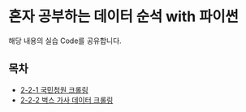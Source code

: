 # 혼자 공부하는 데이터 순석 with 파이썬
해당 내용의 실습 Code를 공유합니다.

## 목차
- [2-2-1 국민청원 크롤링](https://github.com/gyunggyung/hongongda/blob/master/2%EC%9E%A5/%EA%B5%AD%EB%AF%BC%EC%B2%AD%EC%9B%90.ipynb)
- [2-2-2 벅스 가사 데이터 크롤링](https://github.com/gyunggyung/hongongda/blob/master/2%EC%9E%A5/bugs.ipynb) 

